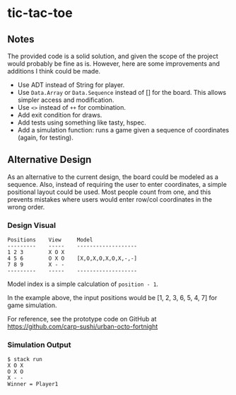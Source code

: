 # tic-tac-toe

## Notes

The provided code is a solid solution, and given the scope of the project would probably be fine as
is. However, here are some improvements and additions I think could be made.

- Use ADT instead of String for player.
- Use `Data.Array` or `Data.Sequence` instead of [] for the board. This allows simpler access and
  modification.
- Use `<>` instead of `++` for combination.
- Add exit condition for draws.
- Add tests using something like tasty, hspec.
- Add a simulation function: runs a game given a sequence of coordinates (again, for testing).

## Alternative Design

As an alternative to the current design, the board could be modeled as a sequence.
Also, instead of requiring the user to enter coordinates, a simple positional layout could be used.
Most people count from one, and this prevents mistakes where users would enter row/col coordinates
in the wrong order.

### Design Visual

```
Positions    View     Model
---------    -----    -------------------
1 2 3        X O X
4 5 6        O X O    [X,O,X,O,X,O,X,-,-]
7 8 9        X - -
---------    -----    -------------------
```

Model index is a simple calculation of `position - 1`.

In the example above, the input positions would be [1, 2, 3, 6, 5, 4, 7] for game simulation.

For reference, see the prototype code on GitHub at
https://github.com/carp-sushi/urban-octo-fortnight

### Simulation Output

```
$ stack run
X O X
O X O
X - -
Winner = Player1
```
